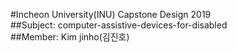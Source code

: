 #Incheon University(INU) Capstone Design 2019  
##Subject: computer-assistive-devices-for-disabled  
##Member: Kim jinho(김진호)  
